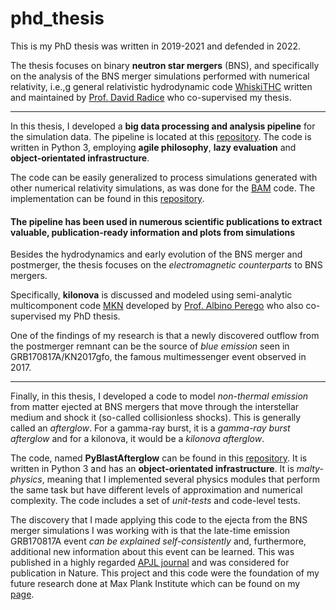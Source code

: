 # phd_thesis

This is my PhD thesis was written in 2019-2021 and defended in 2022. 

The thesis focuses on binary __neutron star mergers__ (BNS), and 
specifically on the analysis of the BNS merger simulations performed 
with numerical relativity, i.e.,g general relativistic hydrodynamic 
code [WhiskiTHC](https://personal.science.psu.edu/dur566/whiskythc.html) 
written and maintained by [Prof. David Radice](https://personal.science.psu.edu/dur566/index.html) 
who co-supervised my thesis. 

---

In this thesis, I developed a __big data processing and analysis pipeline__ 
for the simulation data. The pipeline is located at this [repository](https://github.com/vsevolodnedora/bns_ppr_tools). 
The code is written in Python 3, employing __agile philosophy__, __lazy evaluation__ 
and __object-orientated infrastructure__. 

The code can be easily generalized to 
process simulations generated with other numerical relativity simulations, as 
was done for the [BAM](https://arxiv.org/abs/1807.06959) code. The implementation 
can be found in this [repository](https://github.com/vsevolodnedora/bam_m1_ppr). 

#### The pipeline has been used in numerous scientific publications to extract valuable, publication-ready information and plots from simulations

Besides the hydrodynamics and early evolution of the BNS merger and postmerger, 
the thesis focuses on the _electromagnetic counterparts_ to BNS mergers. 

Specifically, __kilonova__ is discussed and modeled using semi-analytic multicomponent 
code [MKN](https://github.com/albinoperego/macrokilonova_bayes) developed by 
[Prof. Albino Perego](http://www.albinoperego.eu/) who also co-supervised my PhD thesis. 

One of the findings of my 
research is that a newly discovered outflow from the postmerger remnant can be 
the source of _blue emission_ seen in GRB170817A/KN2017gfo, the famous multimessenger event 
observed in 2017. 

---

Finally, in this thesis, I developed a code to model _non-thermal emission_ from matter 
ejected at BNS mergers that move through the interstellar medium and shock it (so-called collisionless shocks). 
This is generally called an _afterglow_. For a gamma-ray burst, it is a _gamma-ray burst afterglow_ 
and for a kilonova, it would be a _kilonova afterglow_. 

The code, named __PyBlastAfterglow__ 
can be found in this [repository](https://github.com/vsevolodnedora/PyBlastAfterglow). It 
is written in Python 3 and has an __object-orientated infrastructure__. It is _malty-physics_, 
meaning that I implemented several physics modules that perform the same task but have different 
levels of approximation and numerical complexity. The code includes a set of _unit-tests_ and code-level tests. 

The discovery that I made applying this code to the ejecta from the BNS merger simulations I 
was working with is that the late-time emission GRB170817A event _can be explained self-consistently_ 
and, furthermore, additional new information about this event can be learned. This was 
published in a highly regarded [APJL journal](https://iopscience.iop.org/article/10.3847/2041-8213/ac504a) 
and was considered for publication in Nature. This project and this code were the foundation of my 
future research done at Max Plank Institute which can be found on my [page](https://vsevolodnedora.github.io/).

